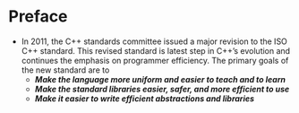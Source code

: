 # Preface

- In 2011, the C++ standards committee issued a major revision to the ISO C++ standard. This revised standard is latest step in C++’s evolution and continues the emphasis on programmer efficiency. The primary goals of the new standard are to
	- ***Make the language more uniform and easier to teach and to learn***
	- ***Make the standard libraries easier, safer, and more efficient to use***
	- ***Make it easier to write efficient abstractions and libraries***
